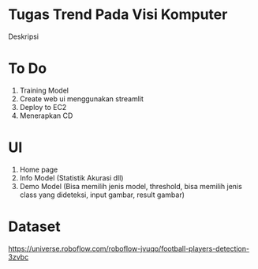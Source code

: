 # Tugas Trend Pada Visi Komputer
Deskripsi

# To Do
1. Training Model
2. Create web ui menggunakan streamlit
3. Deploy to EC2
4. Menerapkan CD

# UI
1. Home page
2. Info Model (Statistik Akurasi dll)
3. Demo Model (Bisa memilih jenis model, threshold, bisa memilih jenis class yang dideteksi, input gambar, result gambar)

# Dataset
https://universe.roboflow.com/roboflow-jvuqo/football-players-detection-3zvbc